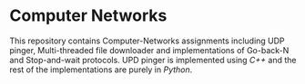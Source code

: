 # Computer Networks
This repository contains Computer-Networks assignments including UDP pinger, Multi-threaded file downloader and implementations of Go-back-N and Stop-and-wait protocols.
UPD pinger is implemented using *C++* and the rest of the implementations are purely in *Python*.
